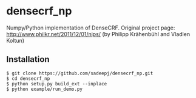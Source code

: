 # densecrf_np
Numpy/Python implementation of DenseCRF. Original project page: http://www.philkr.net/2011/12/01/nips/ (by Philipp Krähenbühl and Vladlen Koltun)


## Installation

```
$ git clone https://github.com/sadeepj/densecrf_np.git
$ cd densecrf_np
$ python setup.py build_ext --inplace
$ python example/run_demo.py
```
